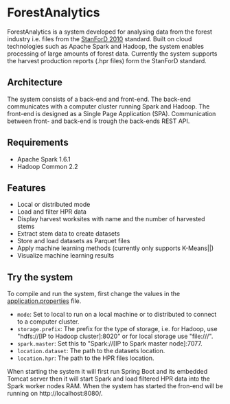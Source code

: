 # ForestAnalytics
ForestAnalytics is a system developed for analysing data from the forest industry i.e. files from the [StanForD 2010](http://www.skogforsk.se/english/projects/stanford/) standard. Built on cloud technologies such as Apache Spark and Hadoop, the system enables processing of large amounts of forest data. Currently the system supports the harvest production reports (.hpr files) form the StanForD standard. 

## Architecture
The system consists of a back-end and front-end. The back-end communicates with a computer cluster running Spark and Hadoop. The front-end is designed as a Single Page Application (SPA). Communication between front- and back-end is trough the back-ends REST API.

## Requirements
- Apache Spark 1.6.1
- Hadoop Common 2.2

## Features
- Local or distributed mode
- Load and filter HPR data
- Display harvest worksites with name and the number of harvested stems
- Extract stem data to create datasets
- Store and load datasets as Parquet files
- Apply machine learning methods (currently only supports K-Means||)
- Visualize machine learning results

## Try the system
To compile and run the system, first change the values in the [application.properties](src/main/resources/application.properties) file.
- `mode`: Set to local to run on a local machine or to distributed to connect to a computer cluster.
- `storage.prefix`: The prefix for the type of storage, i.e. for Hadoop, use "hdfs://[IP to Hadoop cluster]:8020" or for local storage use "file:///".
- `spark.master`: Set this to "Spark://[IP to Spark master node]:7077.
- `location.dataset`: The path to the datasets location.
- `location.hpr`: The path to the HPR files location.

When starting the system it will first run Spring Boot and its embedded Tomcat server then it will start Spark and load filtered HPR data into the Spark worker nodes RAM. When the system has started the fron-end will be running on http://localhost:8080/.
